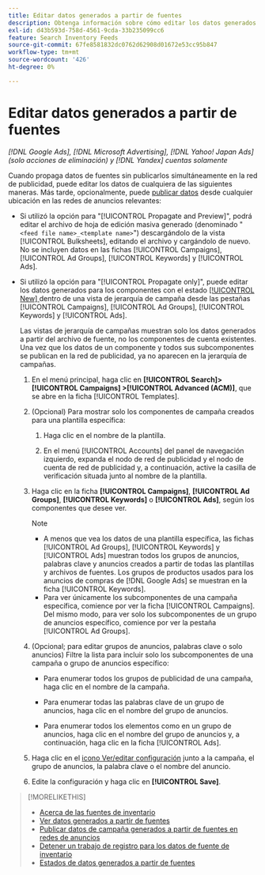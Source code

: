 ```yaml
---
title: Editar datos generados a partir de fuentes
description: Obtenga información sobre cómo editar los datos generados a partir de las fuentes de datos de inventario.
exl-id: d43b593d-758d-4561-9cda-33b235099cc6
feature: Search Inventory Feeds
source-git-commit: 67fe8581832dc0762d62908d01672e53cc95b847
workflow-type: tm+mt
source-wordcount: '426'
ht-degree: 0%

---
```


# Editar datos generados a partir de fuentes

*[!DNL Google Ads], [!DNL Microsoft Advertising], [!DNL Yahoo! Japan Ads] (solo acciones de eliminación) y [!DNL Yandex] cuentas solamente*

Cuando propaga datos de fuentes sin publicarlos simultáneamente en la red de publicidad, puede editar los datos de cualquiera de las siguientes maneras. Más tarde, opcionalmente, puede [publicar datos](propagated-data-post.md) desde cualquier ubicación en las redes de anuncios relevantes:

* Si utilizó la opción para &quot;[!UICONTROL Propagate and Preview]&quot;, podrá editar el archivo de hoja de edición masiva generado (denominado &quot;`<feed file name>_<template name>`&quot;) descargándolo de la vista [!UICONTROL Bulksheets], editando el archivo y cargándolo de nuevo. No se incluyen datos en las fichas [!UICONTROL Campaigns], [!UICONTROL Ad Groups], [!UICONTROL Keywords] y [!UICONTROL Ads].

* Si utilizó la opción para &quot;[!UICONTROL Propagate only]&quot;, puede editar los datos generados para los componentes con el estado [[!UICONTROL New] ](propagated-data-status.md) dentro de una vista de jerarquía de campaña desde las pestañas [!UICONTROL Campaigns], [!UICONTROL Ad Groups], [!UICONTROL Keywords] y [!UICONTROL Ads].

  Las vistas de jerarquía de campañas muestran solo los datos generados a partir del archivo de fuente, no los componentes de cuenta existentes. Una vez que los datos de un componente y todos sus subcomponentes se publican en la red de publicidad, ya no aparecen en la jerarquía de campañas.

   1. En el menú principal, haga clic en **[!UICONTROL Search]> [!UICONTROL Campaigns] >[!UICONTROL Advanced (ACM)]**, que se abre en la ficha [!UICONTROL Templates].

   1. (Opcional) Para mostrar solo los componentes de campaña creados para una plantilla específica:

      1. Haga clic en el nombre de la plantilla.

      1. En el menú [!UICONTROL Accounts] del panel de navegación izquierdo, expanda el nodo de red de publicidad y el nodo de cuenta de red de publicidad y, a continuación, active la casilla de verificación situada junto al nombre de la plantilla.

   1. Haga clic en la ficha **[!UICONTROL Campaigns]**, **[!UICONTROL Ad Groups]**, **[!UICONTROL Keywords]** o **[!UICONTROL Ads]**, según los componentes que desee ver.

      >[!NOTE]
      >
      >* A menos que vea los datos de una plantilla específica, las fichas [!UICONTROL Ad Groups], [!UICONTROL Keywords] y [!UICONTROL Ads] muestran todos los grupos de anuncios, palabras clave y anuncios creados a partir de todas las plantillas y archivos de fuentes. Los grupos de productos usados para los anuncios de compras de [!DNL Google Ads] se muestran en la ficha [!UICONTROL Keywords].
      >* Para ver únicamente los subcomponentes de una campaña específica, comience por ver la ficha [!UICONTROL Campaigns]. Del mismo modo, para ver solo los subcomponentes de un grupo de anuncios específico, comience por ver la pestaña [!UICONTROL Ad Groups].

   1. (Opcional; para editar grupos de anuncios, palabras clave o solo anuncios) Filtre la lista para incluir solo los subcomponentes de una campaña o grupo de anuncios específico:

      * Para enumerar todos los grupos de publicidad de una campaña, haga clic en el nombre de la campaña.

      * Para enumerar todas las palabras clave de un grupo de anuncios, haga clic en el nombre del grupo de anuncios.

      * Para enumerar todos los elementos como en un grupo de anuncios, haga clic en el nombre del grupo de anuncios y, a continuación, haga clic en la ficha [!UICONTROL Ads].

   1. Haga clic en el [icono Ver/editar configuración](/help/search-social-commerce/assets/settings.png "Icono de ver/editar configuración") junto a la campaña, el grupo de anuncios, la palabra clave o el nombre del anuncio.

   1. Edite la configuración y haga clic en **[!UICONTROL Save]**.

>[!MORELIKETHIS]
>
>* [Acerca de las fuentes de inventario](inventory-feeds-about.md)
>* [Ver datos generados a partir de fuentes](propagated-data-view.md)
>* [Publicar datos de campaña generados a partir de fuentes en redes de anuncios](propagated-data-post.md)
>* [Detener un trabajo de registro para los datos de fuente de inventario](stop-job.md)
>* [Estados de datos generados a partir de fuentes](propagated-data-status.md)
